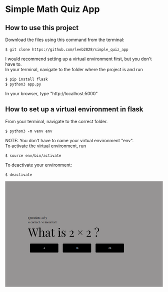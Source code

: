 # Simple Math Quiz App

## How to use this project
Download the files using this command from the terminal:
```
$ git clone https://github.com/leeb2828/simple_quiz_app
```
I would recommend setting up a virtual environment first, but you don't have to. <br />
In your terminal, navigate to the folder where the project is and run 
```
$ pip install flask
$ python3 app.py
```
In your browser, type "http://localhost:5000"


## How to set up a virtual environment in flask
From your terminal, navigate to the correct folder.
```
$ python3 -m venv env 
```
NOTE: You don't have to name your virtual environment "env". <br />
To activate the virtual environment, run 
```
$ source env/bin/activate
```
To deactivate your environment:
```
$ deactivate
```

![My Quiz App](images/question.png)


